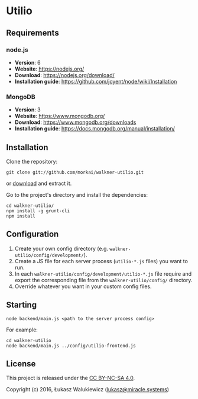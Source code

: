 # Utilio

## Requirements

### node.js

  * __Version__: 6
  * __Website__: https://nodejs.org/
  * __Download__: https://nodejs.org/download/
  * __Installation guide__: https://github.com/joyent/node/wiki/Installation

### MongoDB

  * __Version__: 3
  * __Website__: https://www.mongodb.org/
  * __Download__: https://www.mongodb.org/downloads
  * __Installation guide__: https://docs.mongodb.org/manual/installation/

## Installation

Clone the repository:

```
git clone git://github.com/morkai/walkner-utilio.git
```

or [download](https://github.com/morkai/walkner-utilio/zipball/master)
and extract it.

Go to the project's directory and install the dependencies:

```
cd walkner-utilio/
npm install -g grunt-cli
npm install
```

## Configuration

1. Create your own config directory (e.g. `walkner-utilio/config/development/`).
2. Create a JS file for each server process (`utilio-*.js` files) you want to run.
3. In each `walkner-utilio/config/development/utilio-*.js` file require and export the corresponding file from
   the `walkner-utilio/config/` directory.
4. Override whatever you want in your custom config files.

## Starting

```
node backend/main.js <path to the server process config>
```

For example:

```
cd walkner-utilio
node backend/main.js ../config/utilio-frontend.js
```

## License

This project is released under the [CC BY-NC-SA 4.0](https://raw.github.com/morkai/walkner-utilio/master/license.md).

Copyright (c) 2016, Łukasz Walukiewicz (lukasz@miracle.systems)
